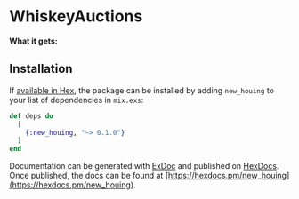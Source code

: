 # WhiskeyAuctions

**What it gets:**

## Installation

If [available in Hex](https://hex.pm/docs/publish), the package can be installed
by adding `new_houing` to your list of dependencies in `mix.exs`:

```elixir
def deps do
  [
    {:new_houing, "~> 0.1.0"}
  ]
end
```

Documentation can be generated with [ExDoc](https://github.com/elixir-lang/ex_doc)
and published on [HexDocs](https://hexdocs.pm). Once published, the docs can
be found at [https://hexdocs.pm/new_houing](https://hexdocs.pm/new_houing).

